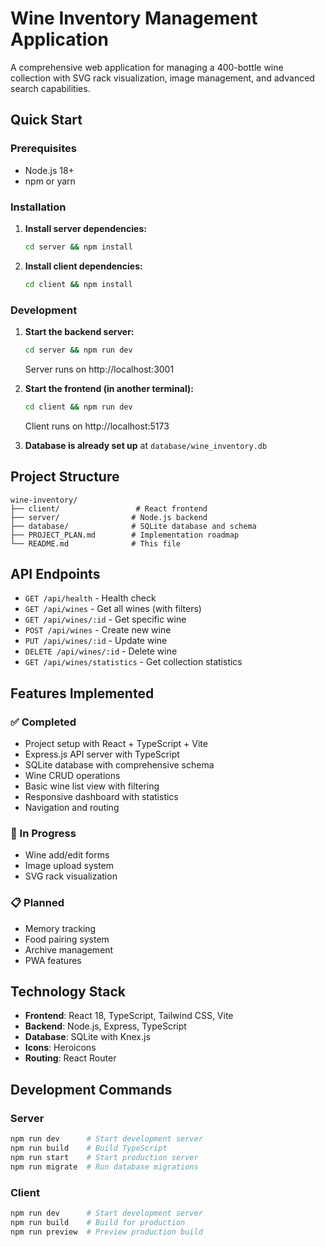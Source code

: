 # Wine Inventory Management Application

A comprehensive web application for managing a 400-bottle wine collection with SVG rack visualization, image management, and advanced search capabilities.

## Quick Start

### Prerequisites
- Node.js 18+ 
- npm or yarn

### Installation

1. **Install server dependencies:**
   ```bash
   cd server && npm install
   ```

2. **Install client dependencies:**
   ```bash
   cd client && npm install
   ```

### Development

1. **Start the backend server:**
   ```bash
   cd server && npm run dev
   ```
   Server runs on http://localhost:3001

2. **Start the frontend (in another terminal):**
   ```bash
   cd client && npm run dev
   ```
   Client runs on http://localhost:5173

3. **Database is already set up** at `database/wine_inventory.db`

## Project Structure

```
wine-inventory/
├── client/                 # React frontend
├── server/                # Node.js backend  
├── database/              # SQLite database and schema
├── PROJECT_PLAN.md        # Implementation roadmap
└── README.md              # This file
```

## API Endpoints

- `GET /api/health` - Health check
- `GET /api/wines` - Get all wines (with filters)
- `GET /api/wines/:id` - Get specific wine
- `POST /api/wines` - Create new wine
- `PUT /api/wines/:id` - Update wine
- `DELETE /api/wines/:id` - Delete wine
- `GET /api/wines/statistics` - Get collection statistics

## Features Implemented

### ✅ Completed
- Project setup with React + TypeScript + Vite
- Express.js API server with TypeScript
- SQLite database with comprehensive schema
- Wine CRUD operations
- Basic wine list view with filtering
- Responsive dashboard with statistics
- Navigation and routing

### 🚧 In Progress
- Wine add/edit forms
- Image upload system
- SVG rack visualization

### 📋 Planned
- Memory tracking
- Food pairing system
- Archive management
- PWA features

## Technology Stack

- **Frontend**: React 18, TypeScript, Tailwind CSS, Vite
- **Backend**: Node.js, Express, TypeScript
- **Database**: SQLite with Knex.js
- **Icons**: Heroicons
- **Routing**: React Router

## Development Commands

### Server
```bash
npm run dev      # Start development server
npm run build    # Build TypeScript
npm run start    # Start production server
npm run migrate  # Run database migrations
```

### Client  
```bash
npm run dev      # Start development server
npm run build    # Build for production
npm run preview  # Preview production build
```